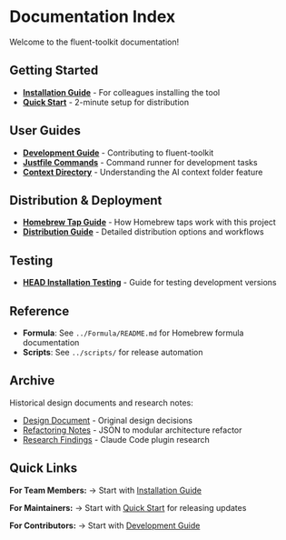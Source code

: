 # Documentation Index

Welcome to the fluent-toolkit documentation!

## Getting Started

- **[Installation Guide](installation.md)** - For colleagues installing the tool
- **[Quick Start](quickstart.md)** - 2-minute setup for distribution

## User Guides

- **[Development Guide](development.md)** - Contributing to fluent-toolkit
- **[Justfile Commands](justfile.md)** - Command runner for development tasks
- **[Context Directory](context-directory.md)** - Understanding the AI context folder feature

## Distribution & Deployment

- **[Homebrew Tap Guide](homebrew-tap.md)** - How Homebrew taps work with this project
- **[Distribution Guide](distribution.md)** - Detailed distribution options and workflows

## Testing

- **[HEAD Installation Testing](testing/head-installation-test.md)** - Guide for testing development versions

## Reference

- **Formula**: See `../Formula/README.md` for Homebrew formula documentation
- **Scripts**: See `../scripts/` for release automation

## Archive

Historical design documents and research notes:

- [Design Document](archive/design.md) - Original design decisions
- [Refactoring Notes](archive/refactoring.md) - JSON to modular architecture refactor
- [Research Findings](archive/research.md) - Claude Code plugin research

## Quick Links

**For Team Members:**
→ Start with [Installation Guide](installation.md)

**For Maintainers:**
→ Start with [Quick Start](quickstart.md) for releasing updates

**For Contributors:**
→ Start with [Development Guide](development.md)
